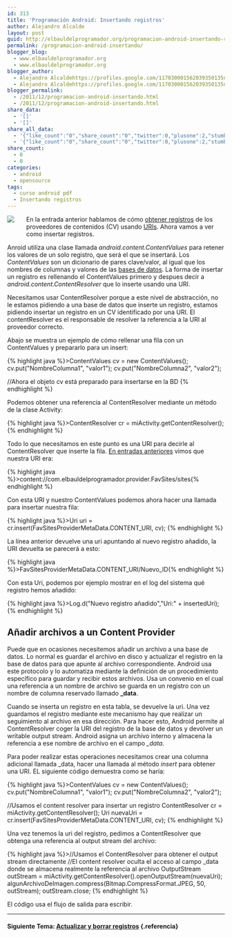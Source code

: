 ```yaml
---
id: 313
title: 'Programación Android: Insertando registros'
author: Alejandro Alcalde
layout: post
guid: http://elbauldelprogramador.org/programacion-android-insertando-registros/
permalink: /programacion-android-insertando/
blogger_blog:
  - www.elbauldelprogramador.org
  - www.elbauldelprogramador.org
blogger_author:
  - Alejandro Alcaldehttps://profiles.google.com/117030001562039350135noreply@blogger.com
  - Alejandro Alcaldehttps://profiles.google.com/117030001562039350135noreply@blogger.com
blogger_permalink:
  - /2011/12/programacion-android-insertando.html
  - /2011/12/programacion-android-insertando.html
share_data:
  - '[]'
  - '[]'
share_all_data:
  - '{"like_count":"0","share_count":"0","twitter":0,"plusone":2,"stumble":0,"pinit":0,"count":2,"time":1333551762}'
  - '{"like_count":"0","share_count":"0","twitter":0,"plusone":2,"stumble":0,"pinit":0,"count":2,"time":1333551762}'
share_count:
  - 0
  - 0
categories:
  - android
  - opensource
tags:
  - curso android pdf
  - Insertando registros
---
```

<div class="separator" style="clear: both; text-align: center;">
  <a href="http://elbauldelprogramador.com/content/uploads/2013/07/iconoAndroid.png" imageanchor="1" style="clear:left; float:left;margin-right:1em; margin-bottom:1em"><img border="0" src="http://elbauldelprogramador.com/content/uploads/2013/07/iconoAndroid.png" style="clear:left; float:left;margin-right:1em; margin-bottom:1em" /></a>
</div>

En la entrada anterior hablamos de cómo [obtener regístros][1] de los proveedores de contenidos (CV) usando [URIs][2]. Ahora vamos a ver como insertar registros.

Anroid utiliza una clase llamada *android.content.ContentValues* para retener los valores de un solo registro, que será el que se insertará. Los *ContentValues* son un dicionario de pares clave/valor, al igual que los nombres de columnas y valores de las [bases de datos][3]. La forma de insertar un registro es rellenando el ContentValues primero y despues decir a *android.content.ContentResolver* que lo inserte usando una URI.

<p class="alert">
  Necesitamos usar ContentResolver porque a este nivel de abstracción, no le estamos pidiendo a una base de datos que inserte un registro, estamos pidiendo insertar un registro en un CV identificado por una URI. El contentResolver es el responsable de resolver la referencia a la URI al proveedor correcto.
</p>

Abajo se muestra un ejemplo de cómo rellenar una fila con un ContentValues y prepararlo para un insert:

  
<!--more-->

{% highlight java %}>ContentValues cv = new ContentValues();
cv.put("NombreColumna1", "valor1");
cv.put("NombreColumna2", "valor2");

//Ahora el objeto cv está preparado para insertarse en la BD
{% endhighlight %}

Podemos obtener una referencia al ContentResolver mediante un método de la clase Activity:

{% highlight java %}>ContentResolver cr = miActivity.getContentResolver();
{% endhighlight %}

Todo lo que necesitamos en este punto es una URI para decirle al ContentResolver que inserte la fila. [En entradas anteriores][4] vimos que nuestra URI era:

{% highlight java %}>content://com.elbauldelprogramador.provider.FavSites/sites{% endhighlight %}

Con esta URI y nuestro ContentValues podemos ahora hacer una llamada para insertar nuestra fila:

{% highlight java %}>Uri uri = cr.insert(FavSitesProviderMetaData.CONTENT_URI, cv);
{% endhighlight %}

La línea anterior devuelve una uri apuntando al nuevo registro añadido, la URI devuelta se parecerá a esto:

{% highlight java %}>FavSitesProviderMetaData.CONTENT_URI/Nuevo_ID{% endhighlight %}

Con esta Uri, podemos por ejemplo mostrar en el log del sistema qué registro hemos añadido:

{% highlight java %}>Log.d("Nuevo registro añadido","Uri:" + insertedUri);
{% endhighlight %}

## Añadir archivos a un Content Provider

Puede que en ocasiones necesitemos añadir un archivo a una base de datos. Lo normal es guardar el archivo en disco y actualizar el registro en la base de datos para que apunte al archivo correspondiente. Android usa este protocolo y lo automatiza mediante la definición de un procedimiento específico para guardar y recibir estos archivos. Usa un convenio en el cual una referencia a un nombre de archivo se guarda en un registro con un nombre de columna reservado llamado **_data**.

Cuando se inserta un registro en esta tabla, se devuelve la uri. Una vez guardamos el registro mediante este mecanismo hay que realizar un seguimiento al archivo en esa dirección. Para hacer esto, Android permite al ContentResolver coger la URI del registro de la base de datos y devolver un writable output stream. Android asigna un archivo interno y almacena la referencia a ese nombre de archivo en el campo *_data.*

Para poder realizar estas operaciones necesitamos crear una columna adicional llamada _data, hacer una llamada al método *insert* para obtener una URI. EL siguiente código demuestra como se haría:

{% highlight java %}>ContentValues cv = new ContentValues();
cv.put("NombreColumna1", "valor1");
cv.put("NombreColumna2", "valor2");

//Usamos el content resolver para insertar un registro
ContentResolver cr = miActivity.getContentResolver();
Uri nuevaUri = cr.insert(FavSitesProviderMetaData.CONTENT_URI, cv);
{% endhighlight %}

Una vez tenemos la uri del registro, pedimos a ContentResolver que obtenga una referencia al output stream del archivo:

{% highlight java %}>//Usamos el ContentResolver para obtener  el output stream directamente
//El content resolver oculta el acceso al campo _data donde se almacena realmente la referencia al archivo
OutputStream outStream = miActivity.getContentResolver().openOutputStream(nuevaUri);
algunArchivoDeImagen.compress(Bitmap.CompressFormat.JPEG, 50, outStream);
outStream.close;
{% endhighlight %}

El código usa el flujo de salida para escribir.

* * *

#### Siguiente Tema: [Actualizar y borrar registros][5] {.referencia}





 [1]: /2011/12/programacion-android-usando-la-clausula.html
 [2]: /2011/11/programacion-android-proveedores-de.html
 [3]: /p/bases-de-datos.html
 [4]: /2011/11/programacion-android-arquitectura-de.html
 [5]: /programacion-android-actualizar-y/